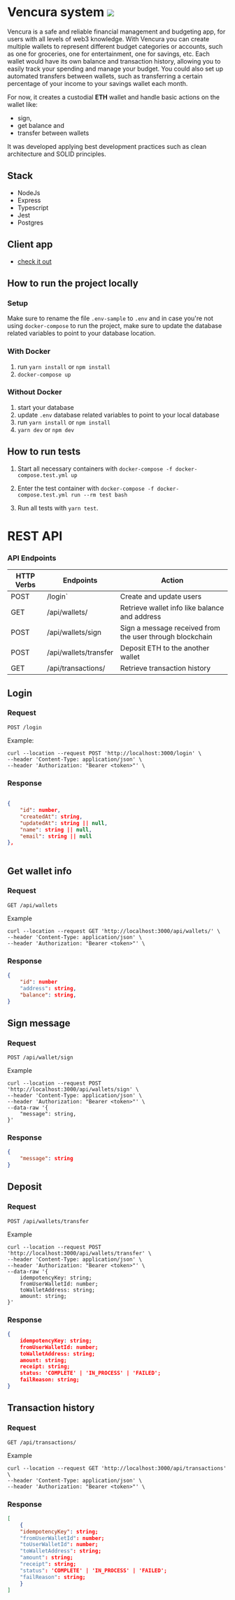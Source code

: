 # Vencura system [<img src=https://badgen.net/badge/vencura-api/up/green>](https://vencura-api.herokuapp.com/status)

Vencura is a safe and reliable financial management and budgeting app, for users with all levels of web3 knowledge. With Vencura you can create multiple wallets to represent different budget categories or accounts, such as one for groceries, one for entertainment, one for savings, etc. Each wallet would have its own balance and transaction history, allowing you to easily track your spending and manage your budget. You could also set up automated transfers between wallets, such as transferring a certain percentage of your income to your savings wallet each month.

For now, it creates a custodial **ETH** wallet and handle basic actions on the wallet like: 
 - sign, 
 - get balance and 
 - transfer between wallets

It was developed applying best development practices such as clean architecture and SOLID principles.

## Stack

- NodeJs
- Express
- Typescript
- Jest
- Postgres

## Client app

- [check it out](https://github.com/MariSpirandelli/vencura-app)

## How to run the project locally

### Setup

Make sure to rename the file `.env-sample` to `.env` and in case you're not using `docker-compose` to run the project, make sure to update the database related variables to point to your database location.

### With Docker

1. run ```yarn install``` or ```npm install```
1. ```docker-compose up```

### Without Docker

1. start your database
1. update `.env` database related variables to point to your local database
1. run ```yarn install``` or ```npm install```
1. ```yarn dev``` or ```npm dev```


## How to run tests

1. Start all necessary containers with `docker-compose -f docker-compose.test.yml up`

1. Enter the test container with `docker-compose -f docker-compose.test.yml run --rm test bash`

1. Run all tests with `yarn test`.

# REST API

### API Endpoints

| HTTP Verbs | Endpoints | Action |
| ---  | --- | --- |
| POST  | /login` | Create and update users|
| GET  | /api/wallets/ | Retrieve wallet info like balance and address  |
| POST | /api/wallets/sign | Sign a message received from the user through blockchain |
| POST  | /api/wallets/transfer | Deposit ETH to the another wallet |
| GET  | /api/transactions/ | Retrieve transaction history  |

## Login

### Request

`POST /login`

Example:

```curl
curl --location --request POST 'http://localhost:3000/login' \
--header 'Content-Type: application/json' \
--header 'Authorization: "Bearer <token>"' \
```

### Response

```json

{
    "id": number,
    "createdAt": string,
    "updatedAt": string || null,
    "name": string || null,
    "email": string || null
},
    
```

## Get wallet info

### Request

`GET /api/wallets`

Example

```curl
curl --location --request GET 'http://localhost:3000/api/wallets/' \
--header 'Content-Type: application/json' \
--header 'Authorization: "Bearer <token>"' \
```

### Response

```json
{
    "id": number
    "address": string,
    "balance": string,
}

```

## Sign message

### Request

`POST /api/wallet/sign`

Example

```curl
curl --location --request POST 'http://localhost:3000/api/wallets/sign' \
--header 'Content-Type: application/json' \
--header 'Authorization: "Bearer <token>"' \
--data-raw '{
    "message": string,
}'
```

### Response

```json
{
    "message": string
}

```

## Deposit

### Request

`POST /api/wallets/transfer`

Example

```curl
curl --location --request POST 'http://localhost:3000/api/wallets/transfer' \
--header 'Content-Type: application/json' \
--header 'Authorization: "Bearer <token>"' \
--data-raw '{
    idempotencyKey: string;
    fromUserWalletId: number;
    toWalletAddress: string;
    amount: string;
}'
```

### Response

```json
{
    idempotencyKey: string;
    fromUserWalletId: number;
    toWalletAddress: string;
    amount: string;
    receipt: string;
    status: 'COMPLETE' | 'IN_PROCESS' | 'FAILED';
    failReason: string;
}

```

## Transaction history

### Request

`GET /api/transactions/`

Example

```curl
curl --location --request GET 'http://localhost:3000/api/transactions' \
--header 'Content-Type: application/json' \
--header 'Authorization: "Bearer <token>"' \
```

### Response

```json
[
    {
    "idempotencyKey": string;
    "fromUserWalletId": number;
    "toUserWalletId": number;
    "toWalletAddress": string;
    "amount": string;
    "receipt": string;
    "status": 'COMPLETE' | 'IN_PROCESS' | 'FAILED';
    "failReason": string;
    }
]

```
